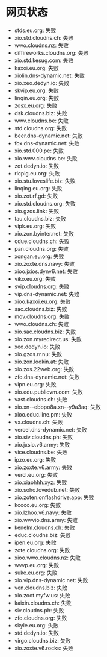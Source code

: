 # 网页状态
- stds.eu.org: 失败
- xio.std.cloudns.ch: 失败
- wwo.cloudns.nz: 失败
- diffireworks.cloudns.org: 失败
- xio.std.kesug.com: 失败
- kaxoi.eu.org: 失败
- xiolin.dns-dynamic.net: 失败
- xio.xeo.dedyn.io: 失败
- skvip.eu.org: 失败
- linqin.eu.org: 失败
- zosx.eu.org: 失败
- dsk.cloudns.biz: 失败
- wwv.cloudns.be: 失败
- std.cloudns.org: 失败
- beer.dns-dynamic.net: 失败
- fox.dns-dynamic.net: 失败
- xio.std.000.pe: 失败
- xio.wwv.cloudns.be: 失败
- zot.dedyn.io: 失败
- ricpig.eu.org: 失败
- xio.stu.loveslife.biz: 失败
- linqing.eu.org: 失败
- xio.zot.rf.gd: 失败
- xio.std.cloudns.org: 失败
- xio.gzos.link: 失败
- tau.cloudns.biz: 失败
- vipk.eu.org: 失败
- xio.zon.byinter.net: 失败
- cdue.cloudns.ch: 失败
- pan.cloudns.org: 失败
- xongan.eu.org: 失败
- xio.zoxte.dns.navy: 失败
- xioo.jxios.dynv6.net: 失败
- viko.eu.org: 失败
- svip.cloudns.org: 失败
- vip.dns-dynamic.net: 失败
- xioo.kaxoi.eu.org: 失败
- sac.cloudns.biz: 失败
- mov.cloudns.org: 失败
- wwo.cloudns.ch: 失败
- xio.sac.cloudns.biz: 失败
- xio.zon.myredirect.us: 失败
- xeo.dedyn.io: 失败
- xio.gzos.rr.nu: 失败
- xio.zon.lookin.at: 失败
- xio.zos.22web.org: 失败
- zfo.dns-dynamic.net: 失败
- vipn.eu.org: 失败
- xio.edu.publicvm.com: 失败
- vast.cloudns.ch: 失败
- xio.xn--ebbpo8a.xn--y9a3aq: 失败
- xioo.educ.line.pm: 失败
- vx.cloudns.ch: 失败
- vercel.dns-dynamic.net: 失败
- xio.siv.cloudns.ph: 失败
- xio.jxsio.v6.army: 失败
- vice.cloudns.be: 失败
- ipzo.eu.org: 失败
- xio.zoxte.v6.army: 失败
- vercl.eu.org: 失败
- xio.xiaohhh.xyz: 失败
- xio.soho.lovedub.net: 失败
- xio.zoten.onflashdrive.app: 失败
- kcoco.eu.org: 失败
- xio.lzhoo.v6.navy: 失败
- xio.wwvio.dns.army: 失败
- kenelm.cloudns.ch: 失败
- educ.cloudns.biz: 失败
- ipen.eu.org: 失败
- zote.cloudns.org: 失败
- xioo.wwo.cloudns.nz: 失败
- wvvp.eu.org: 失败
- suke.eu.org: 失败
- xio.vip.dns-dynamic.net: 失败
- ven.cloudns.biz: 失败
- xio.zoot.myfw.us: 失败
- kaixin.cloudns.ch: 失败
- siv.cloudns.ph: 失败
- zfo.cloudns.org: 失败
- skyle.eu.org: 失败
- std.dedyn.io: 失败
- virgo.cloudns.biz: 失败
- xio.zoxte.v6.rocks: 失败
